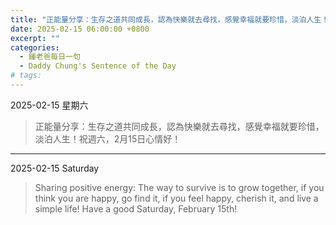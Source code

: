 ```yaml
---
title: "正能量分享：生存之道共同成長，認為快樂就去尋找，感覺幸福就要珍惜，淡泊人生！祝週六，2月15日心情好！ <br> Sharing positive energy: The way to survive is to grow together, if you think you are happy, go find it, if you feel happy, cherish it, and live a simple life! Have a good Saturday, February 15th!"
date: 2025-02-15 06:00:00 +0800
excerpt: ""
categories:
  - 鍾老爸每日一句
  - Daddy Chung's Sentence of the Day
# tags:
---
```


2025-02-15 星期六

> 正能量分享：生存之道共同成長，認為快樂就去尋找，感覺幸福就要珍惜，淡泊人生！祝週六，2月15日心情好！

---

2025-02-15 Saturday

> Sharing positive energy: The way to survive is to grow together, if you think you are happy, go find it, if you feel happy, cherish it, and live a simple life! Have a good Saturday, February 15th!
